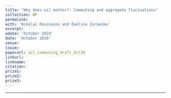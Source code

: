 ```yaml
---
title: "Why does oil matter?: Commuting and aggregate fluctuations"
collection: WP
permalink: 
with: 'Nikolai Roussanov and Ewelina Zurowska'
excerpt: 
wdate: 'October 2019'
date: 'October 2019'
venue: 
issue:
paperurl: oil_commuting_draft_Oct30
linkurl:
linkname:
citation: 
prize1: 
prize2: 
prize3: 
---
```


---
